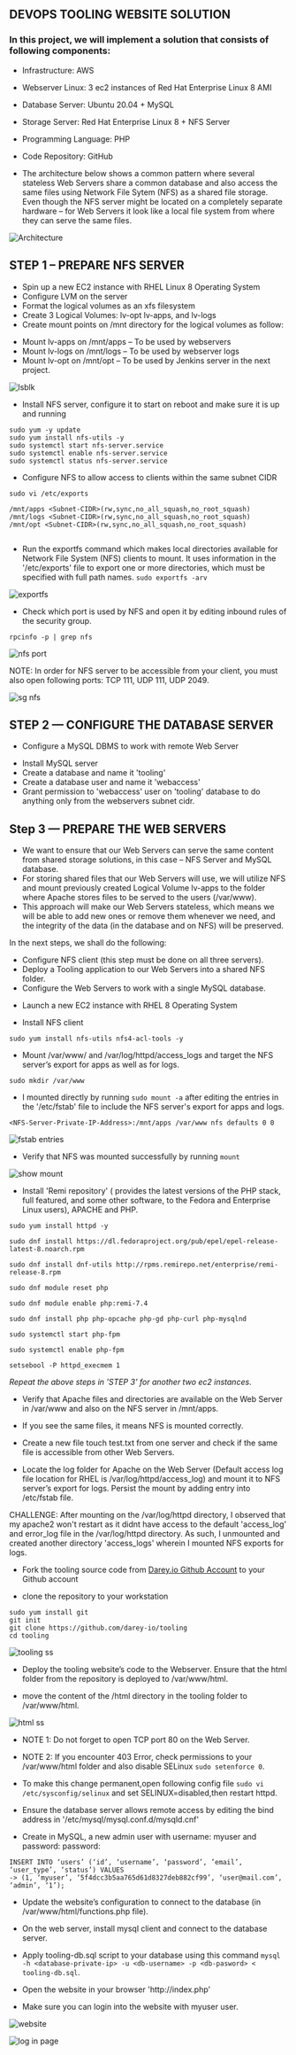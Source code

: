 ## DEVOPS TOOLING WEBSITE SOLUTION

### In this project, we will implement a solution that consists of following components: 
- Infrastructure: AWS
- Webserver Linux: 3 ec2 instances of Red Hat Enterprise Linux 8 AMI
- Database Server: Ubuntu 20.04 + MySQL
- Storage Server: Red Hat Enterprise Linux 8 + NFS Server
- Programming Language: PHP
- Code Repository: GitHub

- The architecture below shows a common pattern where several stateless Web Servers share a common database and also access the same files using Network File Sytem (NFS) as a shared file storage. Even though the NFS server might be located on a completely separate hardware – for Web Servers it look like a local file system from where they can serve the same files.

![Architecture](https://user-images.githubusercontent.com/114196715/197935726-72d0fae3-620a-4d9f-bca1-62d644a0faa2.png)

## STEP 1 – PREPARE NFS SERVER

* Spin up a new EC2 instance with RHEL Linux 8 Operating System
* Configure LVM on the server
* Format the logical volumes as an xfs filesystem
* Create 3 Logical Volumes: lv-opt lv-apps, and lv-logs
* Create mount points on /mnt directory for the logical volumes as follow:
- Mount lv-apps on /mnt/apps – To be used by webservers
- Mount lv-logs on /mnt/logs – To be used by webserver logs
- Mount lv-opt on /mnt/opt – To be used by Jenkins server in the next project.

![lsblk](https://user-images.githubusercontent.com/114196715/197936013-f9b319c9-231b-4a4f-99b8-bc1b52ddbabb.png)

* Install NFS server, configure it to start on reboot and make sure it is up and running

```
sudo yum -y update
sudo yum install nfs-utils -y
sudo systemctl start nfs-server.service
sudo systemctl enable nfs-server.service
sudo systemctl status nfs-server.service

```

* Configure NFS to allow access to clients within the same subnet CIDR

```
sudo vi /etc/exports

/mnt/apps <Subnet-CIDR>(rw,sync,no_all_squash,no_root_squash)
/mnt/logs <Subnet-CIDR>(rw,sync,no_all_squash,no_root_squash)
/mnt/opt <Subnet-CIDR>(rw,sync,no_all_squash,no_root_squash)


```
- Run the exportfs command which makes local directories available for Network File System (NFS) clients to mount. It uses information in the '/etc/exports' file to export one or more directories, which must be specified with full path names.
` sudo exportfs -arv `

![exportfs](https://user-images.githubusercontent.com/114196715/197936192-e4ab4ef3-e1f1-4f13-a44c-b3277dd01fa1.png)

* Check which port is used by NFS and open it by editing inbound rules of the security group.

` rpcinfo -p | grep nfs `

![nfs port](https://user-images.githubusercontent.com/114196715/197936368-a5b4907f-f8d0-4a10-b2c1-e0d01c4a3779.png)

NOTE: In order for NFS server to be accessible from your client, you must also open following ports: TCP 111, UDP 111, UDP 2049.

![sg nfs](https://user-images.githubusercontent.com/114196715/197936538-f1310711-c2a7-4833-9c06-aafa2bb6c29a.png)

## STEP 2 — CONFIGURE THE DATABASE SERVER

- Configure a MySQL DBMS to work with remote Web Server
* Install MySQL server
* Create a database and name it 'tooling'
* Create a database user and name it 'webaccess'
* Grant permission to 'webaccess' user on 'tooling' database to do anything only from the webservers subnet cidr.


## Step 3 — PREPARE THE WEB SERVERS

- We want to ensure that our Web Servers can serve the same content from shared storage solutions, in this case – NFS Server and MySQL database.
- For storing shared files that our Web Servers will use, we will utilize NFS and mount previously created Logical Volume lv-apps to the folder where Apache stores files to be served to the users (/var/www).
- This approach will make our Web Servers stateless, which means we will be able to add new ones or remove them whenever we need, and the integrity of the data (in the database and on NFS) will be preserved.

In the next steps, we shall do the following:

- Configure NFS client (this step must be done on all three servers).
- Deploy a Tooling application to our Web Servers into a shared NFS folder.
- Configure the Web Servers to work with a single MySQL database.

* Launch a new EC2 instance with RHEL 8 Operating System

* Install NFS client

` sudo yum install nfs-utils nfs4-acl-tools -y `

* Mount /var/www/ and /var/log/httpd/access_logs and target the NFS server’s export for apps as well as for logs.

``` 
sudo mkdir /var/www 
```
- I mounted directly by running ` sudo mount -a ` after editing the entries in the '/etc/fstab' file to include the NFS server's export for apps and logs.

 ` <NFS-Server-Private-IP-Address>:/mnt/apps /var/www nfs defaults 0 0 `

![fstab entries](https://user-images.githubusercontent.com/114196715/197937546-e22caa49-22b4-4475-ba0e-5a0b46f97b9a.png)

* Verify that NFS was mounted successfully by running `mount`

![show mount](https://user-images.githubusercontent.com/114196715/197937695-4dd3cb9d-69cd-4889-8260-0e9d2bbb5a49.png)

* Install 'Remi repository' ( provides the latest versions of the PHP stack, full featured, and some other software, to the Fedora and Enterprise Linux users), APACHE and PHP.

```
sudo yum install httpd -y

sudo dnf install https://dl.fedoraproject.org/pub/epel/epel-release-latest-8.noarch.rpm

sudo dnf install dnf-utils http://rpms.remirepo.net/enterprise/remi-release-8.rpm

sudo dnf module reset php

sudo dnf module enable php:remi-7.4

sudo dnf install php php-opcache php-gd php-curl php-mysqlnd

sudo systemctl start php-fpm

sudo systemctl enable php-fpm

setsebool -P httpd_execmem 1

```

*Repeat the above steps in 'STEP 3' for another two ec2 instances*.

* Verify that Apache files and directories are available on the Web Server in /var/www and also on the NFS server in /mnt/apps. 

- If you see the same files, it means NFS is mounted correctly.

- Create a new file touch test.txt from one server and check if the same file is accessible from other Web Servers.

* Locate the log folder for Apache on the Web Server (Default access log file location for RHEL is  /var/log/httpd/access_log) and mount it to NFS server’s export for logs. Persist the mount by adding entry into /etc/fstab file.

CHALLENGE: After mounting on the /var/log/httpd directory, I observed that my apache2 won't restart as it didnt have access to the default 'access_log' and error_log file in the /var/log/httpd directory. As such, I unmounted and created another directory 'access_logs' wherein I mounted NFS exports for logs.

* Fork the tooling source code from [Darey.io Github Account](https://github.com/darey-io/tooling) to your Github account

- clone the repository to your workstation

```
sudo yum install git
git init
git clone https://github.com/darey-io/tooling
cd tooling

```
![tooling ss](https://user-images.githubusercontent.com/114196715/197938070-e9d5b5f6-0cfc-43c7-9fac-ce913094bec7.png)

* Deploy the tooling website’s code to the Webserver. Ensure that the html folder from the repository is deployed to /var/www/html.

- move the content of the /html directory in the tooling folder to /var/www/html.

![html ss](https://user-images.githubusercontent.com/114196715/197938302-c9dd7104-be97-4975-af2b-ab27a3cff7aa.png)

- NOTE 1: Do not forget to open TCP port 80 on the Web Server.

- NOTE 2: If you encounter 403 Error, check permissions to your /var/www/html folder and also disable SELinux ` sudo setenforce 0 `.

- To make this change permanent,open following config file ` sudo vi /etc/sysconfig/selinux ` and set SELINUX=disabled,then restart httpd.

* Ensure the database server allows remote access by editing the bind address in '/etc/mysql/mysql.conf.d/mysqld.cnf'

* Create in MySQL, a new admin user with username: myuser and password: password:

```
INSERT INTO ‘users’ (‘id’, ‘username’, ‘password’, ’email’, ‘user_type’, ‘status’) VALUES
-> (1, ‘myuser’, ‘5f4dcc3b5aa765d61d8327deb882cf99’, ‘user@mail.com’, ‘admin’, ‘1’);

```

* Update the website’s configuration to connect to the database (in /var/www/html/functions.php file).


* On the web server, install mysql client and connect to the database server.

- Apply tooling-db.sql script to your database using this command ` mysql -h <database-private-ip> -u <db-username> -p <db-pasword> < tooling-db.sql `.

* Open the website in your browser 'http:/<Web-Server-Public-IP-Address-or-Public-DNS-Name>/index.php'

- Make sure you can login into the website with myuser user.

![website](https://user-images.githubusercontent.com/114196715/197938615-69b5d854-d10b-4421-b593-7732fcd6d76f.png)

![log in page](https://user-images.githubusercontent.com/114196715/197938772-5c6bbece-262a-4a48-a4cf-ea9efc39dc9c.png)


